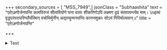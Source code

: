 +++
secondary_sources = [ "MSS_7949",]
jsonClass = "Subhaashita"
text = "एतेऽक्ष्णोर्जनयन्ति कामविरुजं सीतावियोगे घना वाताः शीकरिणोऽपि लक्ष्मण दृढं संतापयन्त्येव माम्।  \nइत्थं वृद्धपरंपरापरिणतैर्यस्मिन् वचोभिर्मुनीन् अद्याप्युन्मनयन्ति काननशुकाः सोऽयं गिरिर्माल्यवान्॥"
title = "एतेऽक्ष्णोर्जनयन्ति"

+++

<details><summary>Text</summary>

एतेऽक्ष्णोर्जनयन्ति कामविरुजं सीतावियोगे घना वाताः शीकरिणोऽपि लक्ष्मण दृढं संतापयन्त्येव माम्।  
इत्थं वृद्धपरंपरापरिणतैर्यस्मिन् वचोभिर्मुनीन् अद्याप्युन्मनयन्ति काननशुकाः सोऽयं गिरिर्माल्यवान्॥
</details>
